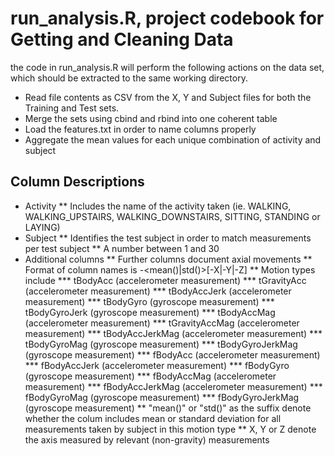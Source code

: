 # run_analysis.R, project codebook for Getting and Cleaning Data

the code in run_analysis.R will perform the following actions on the data set, which should be extracted to the same working directory.

* Read file contents as CSV from the X, Y and Subject files for both the Training and Test sets.
* Merge the sets using cbind and rbind into one coherent table
* Load the features.txt in order to name columns properly
* Aggregate the mean values for each unique combination of activity and subject

## Column Descriptions

* Activity
** Includes the name of the activity taken (ie. WALKING, WALKING_UPSTAIRS, WALKING_DOWNSTAIRS, SITTING, STANDING or LAYING)
* Subject
** Identifies the test subject in order to match measurements per test subject
** A number between 1 and 30
* Additional columns
** Further columns document axial movements
** Format of column names is <Motion Type>-<mean()|std()>[-X|-Y|-Z]
** Motion types include
*** tBodyAcc (accelerometer measurement)
*** tGravityAcc (accelerometer measurement)
*** tBodyAccJerk (accelerometer measurement)
*** tBodyGyro (gyroscope measurement)
*** tBodyGyroJerk (gyroscope measurement)
*** tBodyAccMag (accelerometer measurement)
*** tGravityAccMag (accelerometer measurement)
*** tBodyAccJerkMag (accelerometer measurement)
*** tBodyGyroMag (gyroscope measurement)
*** tBodyGyroJerkMag (gyroscope measurement)
*** fBodyAcc (accelerometer measurement)
*** fBodyAccJerk (accelerometer measurement)
*** fBodyGyro (gyroscope measurement)
*** fBodyAccMag (accelerometer measurement)
*** fBodyAccJerkMag (accelerometer measurement)
*** fBodyGyroMag (gyroscope measurement)
*** fBodyGyroJerkMag (gyroscope measurement)
** "mean()" or "std()" as the suffix denote whether the colum includes mean or standard deviation for all measurements taken by subject in this motion type
** X, Y or Z denote the axis measured by relevant (non-gravity) measurements